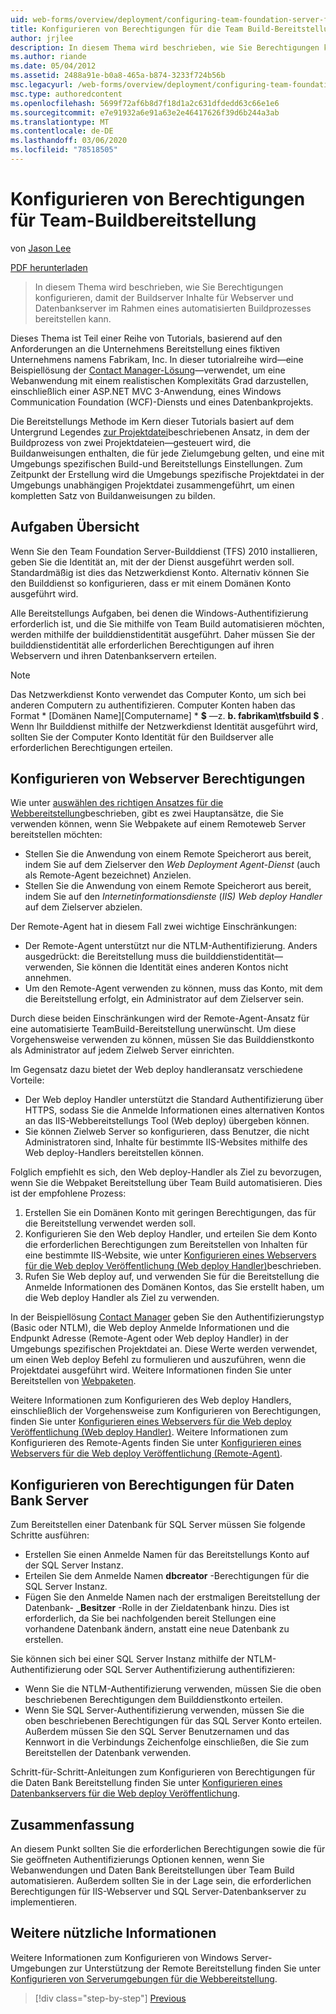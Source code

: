 ```yaml
---
uid: web-forms/overview/deployment/configuring-team-foundation-server-for-web-deployment/configuring-permissions-for-team-build-deployment
title: Konfigurieren von Berechtigungen für die Team Build-Bereitstellung | Microsoft-Dokumentation
author: jrjlee
description: In diesem Thema wird beschrieben, wie Sie Berechtigungen konfigurieren, damit der Buildserver Inhalte für Webserver und Datenbankserver als Teil eines automatisierten b bereitstellen kann...
ms.author: riande
ms.date: 05/04/2012
ms.assetid: 2488a91e-b0a8-465a-b874-3233f724b56b
msc.legacyurl: /web-forms/overview/deployment/configuring-team-foundation-server-for-web-deployment/configuring-permissions-for-team-build-deployment
msc.type: authoredcontent
ms.openlocfilehash: 5699f72af6b8d7f18d1a2c631dfdedd63c66e1e6
ms.sourcegitcommit: e7e91932a6e91a63e2e46417626f39d6b244a3ab
ms.translationtype: MT
ms.contentlocale: de-DE
ms.lasthandoff: 03/06/2020
ms.locfileid: "78518505"
---
```

# <a name="configuring-permissions-for-team-build-deployment"></a>Konfigurieren von Berechtigungen für Team-Buildbereitstellung

von [Jason Lee](https://github.com/jrjlee)

[PDF herunterladen](https://msdnshared.blob.core.windows.net/media/MSDNBlogsFS/prod.evol.blogs.msdn.com/CommunityServer.Blogs.Components.WeblogFiles/00/00/00/63/56/8130.DeployingWebAppsInEnterpriseScenarios.pdf)

> In diesem Thema wird beschrieben, wie Sie Berechtigungen konfigurieren, damit der Buildserver Inhalte für Webserver und Datenbankserver im Rahmen eines automatisierten Buildprozesses bereitstellen kann.

Dieses Thema ist Teil einer Reihe von Tutorials, basierend auf den Anforderungen an die Unternehmens Bereitstellung eines fiktiven Unternehmens namens Fabrikam, Inc. In dieser tutorialreihe wird&#x2014;eine Beispiellösung der [Contact Manager-Lösung](../web-deployment-in-the-enterprise/the-contact-manager-solution.md)&#x2014;verwendet, um eine Webanwendung mit einem realistischen Komplexitäts Grad darzustellen, einschließlich einer ASP.NET MVC 3-Anwendung, eines Windows Communication Foundation (WCF)-Diensts und eines Datenbankprojekts.

Die Bereitstellungs Methode im Kern dieser Tutorials basiert auf dem Untergrund Legendes [zur Projektdatei](../web-deployment-in-the-enterprise/understanding-the-project-file.md)beschriebenen Ansatz, in dem der Buildprozess von zwei Projektdateien&#x2014;gesteuert wird, die Buildanweisungen enthalten, die für jede Zielumgebung gelten, und eine mit Umgebungs spezifischen Build-und Bereitstellungs Einstellungen. Zum Zeitpunkt der Erstellung wird die Umgebungs spezifische Projektdatei in der Umgebungs unabhängigen Projektdatei zusammengeführt, um einen kompletten Satz von Buildanweisungen zu bilden.

## <a name="task-overview"></a>Aufgaben Übersicht

Wenn Sie den Team Foundation Server-Builddienst (TFS) 2010 installieren, geben Sie die Identität an, mit der der Dienst ausgeführt werden soll. Standardmäßig ist dies das Netzwerkdienst Konto. Alternativ können Sie den Builddienst so konfigurieren, dass er mit einem Domänen Konto ausgeführt wird.

Alle Bereitstellungs Aufgaben, bei denen die Windows-Authentifizierung erforderlich ist, und die Sie mithilfe von Team Build automatisieren möchten, werden mithilfe der builddienstidentität ausgeführt. Daher müssen Sie der builddienstidentität alle erforderlichen Berechtigungen auf ihren Webservern und ihren Datenbankservern erteilen.

> [!NOTE]
> Das Netzwerkdienst Konto verwendet das Computer Konto, um sich bei anderen Computern zu authentifizieren. Computer Konten haben das Format * [Domänen Name]\[Computername] * **$** &#x2014;z. **b. fabrikam\tfsbuild $** . Wenn Ihr Builddienst mithilfe der Netzwerkdienst Identität ausgeführt wird, sollten Sie der Computer Konto Identität für den Buildserver alle erforderlichen Berechtigungen erteilen.

## <a name="configuring-web-server-permissions"></a>Konfigurieren von Webserver Berechtigungen

Wie unter [auswählen des richtigen Ansatzes für die Webbereitstellung](../configuring-server-environments-for-web-deployment/choosing-the-right-approach-to-web-deployment.md)beschrieben, gibt es zwei Hauptansätze, die Sie verwenden können, wenn Sie Webpakete auf einem Remoteweb Server bereitstellen möchten:

- Stellen Sie die Anwendung von einem Remote Speicherort aus bereit, indem Sie auf dem Zielserver den *Web Deployment Agent-Dienst* (auch als Remote-Agent bezeichnet) Anzielen.
- Stellen Sie die Anwendung von einem Remote Speicherort aus bereit, indem Sie auf den *Internetinformationsdienste* (*IIS) Web deploy Handler* auf dem Zielserver abzielen.

Der Remote-Agent hat in diesem Fall zwei wichtige Einschränkungen:

- Der Remote-Agent unterstützt nur die NTLM-Authentifizierung. Anders ausgedrückt: die Bereitstellung muss die builddienstidentität&#x2014;verwenden, Sie können die Identität eines anderen Kontos nicht annehmen.
- Um den Remote-Agent verwenden zu können, muss das Konto, mit dem die Bereitstellung erfolgt, ein Administrator auf dem Zielserver sein.

Durch diese beiden Einschränkungen wird der Remote-Agent-Ansatz für eine automatisierte TeamBuild-Bereitstellung unerwünscht. Um diese Vorgehensweise verwenden zu können, müssen Sie das Builddienstkonto als Administrator auf jedem Zielweb Server einrichten.

Im Gegensatz dazu bietet der Web deploy handleransatz verschiedene Vorteile:

- Der Web deploy Handler unterstützt die Standard Authentifizierung über HTTPS, sodass Sie die Anmelde Informationen eines alternativen Kontos an das IIS-Webbereitstellungs Tool (Web deploy) übergeben können.
- Sie können Zielweb Server so konfigurieren, dass Benutzer, die nicht Administratoren sind, Inhalte für bestimmte IIS-Websites mithilfe des Web deploy-Handlers bereitstellen können.

Folglich empfiehlt es sich, den Web deploy-Handler als Ziel zu bevorzugen, wenn Sie die Webpaket Bereitstellung über Team Build automatisieren. Dies ist der empfohlene Prozess:

1. Erstellen Sie ein Domänen Konto mit geringen Berechtigungen, das für die Bereitstellung verwendet werden soll.
2. Konfigurieren Sie den Web deploy Handler, und erteilen Sie dem Konto die erforderlichen Berechtigungen zum Bereitstellen von Inhalten für eine bestimmte IIS-Website, wie unter [Konfigurieren eines Webservers für die Web deploy Veröffentlichung (Web deploy Handler)](../configuring-server-environments-for-web-deployment/configuring-a-web-server-for-web-deploy-publishing-web-deploy-handler.md)beschrieben.
3. Rufen Sie Web deploy auf, und verwenden Sie für die Bereitstellung die Anmelde Informationen des Domänen Kontos, das Sie erstellt haben, um die Web deploy Handler als Ziel zu verwenden.

In der Beispiellösung [Contact Manager](../web-deployment-in-the-enterprise/the-contact-manager-solution.md) geben Sie den Authentifizierungstyp (Basic oder NTLM), die Web deploy Anmelde Informationen und die Endpunkt Adresse (Remote-Agent oder Web deploy Handler) in der Umgebungs spezifischen Projektdatei an. Diese Werte werden verwendet, um einen Web deploy Befehl zu formulieren und auszuführen, wenn die Projektdatei ausgeführt wird. Weitere Informationen finden Sie unter Bereitstellen von [Webpaketen](../web-deployment-in-the-enterprise/deploying-web-packages.md).

Weitere Informationen zum Konfigurieren des Web deploy Handlers, einschließlich der Vorgehensweise zum Konfigurieren von Berechtigungen, finden Sie unter [Konfigurieren eines Webservers für die Web deploy Veröffentlichung (Web deploy Handler)](../configuring-server-environments-for-web-deployment/configuring-a-web-server-for-web-deploy-publishing-web-deploy-handler.md). Weitere Informationen zum Konfigurieren des Remote-Agents finden Sie unter [Konfigurieren eines Webservers für die Web deploy Veröffentlichung (Remote-Agent)](../configuring-server-environments-for-web-deployment/configuring-a-web-server-for-web-deploy-publishing-remote-agent.md).

## <a name="configuring-database-server-permissions"></a>Konfigurieren von Berechtigungen für Daten Bank Server

Zum Bereitstellen einer Datenbank für SQL Server müssen Sie folgende Schritte ausführen:

- Erstellen Sie einen Anmelde Namen für das Bereitstellungs Konto auf der SQL Server Instanz.
- Erteilen Sie dem Anmelde Namen **dbcreator** -Berechtigungen für die SQL Server Instanz.
- Fügen Sie den Anmelde Namen nach der erstmaligen Bereitstellung der Datenbank- **\_Besitzer** -Rolle in der Zieldatenbank hinzu. Dies ist erforderlich, da Sie bei nachfolgenden bereit Stellungen eine vorhandene Datenbank ändern, anstatt eine neue Datenbank zu erstellen.

Sie können sich bei einer SQL Server Instanz mithilfe der NTLM-Authentifizierung oder SQL Server Authentifizierung authentifizieren:

- Wenn Sie die NTLM-Authentifizierung verwenden, müssen Sie die oben beschriebenen Berechtigungen dem Builddienstkonto erteilen.
- Wenn Sie SQL Server-Authentifizierung verwenden, müssen Sie die oben beschriebenen Berechtigungen für das SQL Server Konto erteilen. Außerdem müssen Sie den SQL Server Benutzernamen und das Kennwort in die Verbindungs Zeichenfolge einschließen, die Sie zum Bereitstellen der Datenbank verwenden.

Schritt-für-Schritt-Anleitungen zum Konfigurieren von Berechtigungen für die Daten Bank Bereitstellung finden Sie unter [Konfigurieren eines Datenbankservers für die Web deploy Veröffentlichung](../configuring-server-environments-for-web-deployment/configuring-a-database-server-for-web-deploy-publishing.md).

## <a name="conclusion"></a>Zusammenfassung

An diesem Punkt sollten Sie die erforderlichen Berechtigungen sowie die für Sie geöffneten Authentifizierungs Optionen kennen, wenn Sie Webanwendungen und Daten Bank Bereitstellungen über Team Build automatisieren. Außerdem sollten Sie in der Lage sein, die erforderlichen Berechtigungen für IIS-Webserver und SQL Server-Datenbankserver zu implementieren.

## <a name="further-reading"></a>Weitere nützliche Informationen

Weitere Informationen zum Konfigurieren von Windows Server-Umgebungen zur Unterstützung der Remote Bereitstellung finden Sie unter [Konfigurieren von Serverumgebungen für die Webbereitstellung](../configuring-server-environments-for-web-deployment/configuring-server-environments-for-web-deployment.md).

> [!div class="step-by-step"]
> [Previous](deploying-a-specific-build.md)
